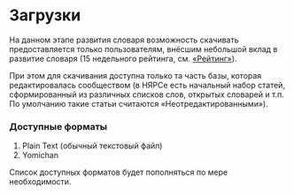 # Загрузки

На данном этапе развития словаря возможность скачивать предоставляется только пользователям, внёсшим небольшой вклад в развитие словаря (15 недельного рейтинга, см. [«Рейтинг»](/main/Рейтинг.html)).

При этом для скачивания доступна только та часть базы, которая редактировалась сообществом (в НЯРСе есть начальный набор статей, сформированный из различных списков слов, открытых словарей и т.п. По умолчанию такие статьи считаются «Неотредактированными»).

### Доступные форматы

1. Plain Text (обычный текстовый файл)
1. Yomichan

Список доступных форматов будет пополняться по мере необходимости.
